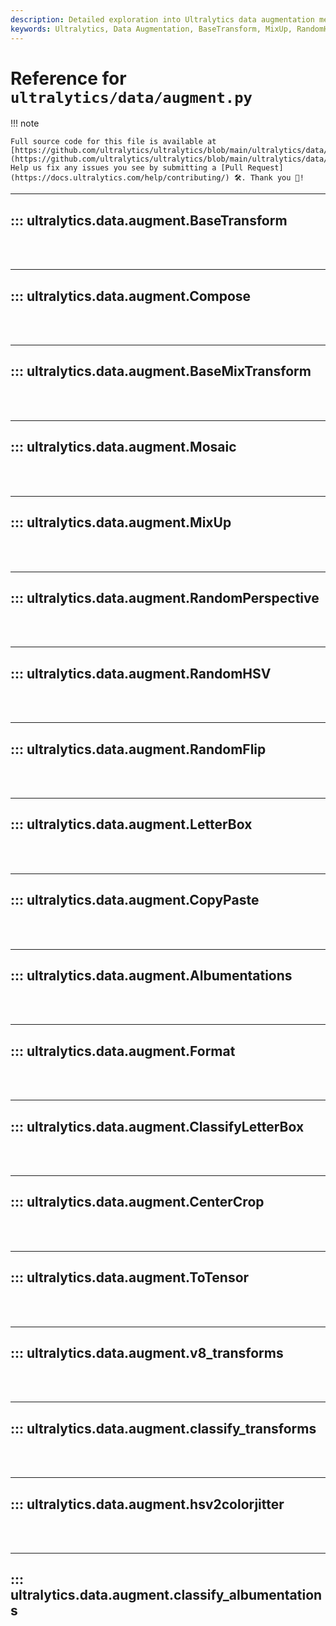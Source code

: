 ```yaml
---
description: Detailed exploration into Ultralytics data augmentation methods including BaseTransform, MixUp, LetterBox, ToTensor, and more for enhancing model performance.
keywords: Ultralytics, Data Augmentation, BaseTransform, MixUp, RandomHSV, LetterBox, Albumentations, classify_transforms, classify_albumentations
---
```


# Reference for `ultralytics/data/augment.py`

!!! note

    Full source code for this file is available at [https://github.com/ultralytics/ultralytics/blob/main/ultralytics/data/augment.py](https://github.com/ultralytics/ultralytics/blob/main/ultralytics/data/augment.py). Help us fix any issues you see by submitting a [Pull Request](https://docs.ultralytics.com/help/contributing/) 🛠️. Thank you 🙏!

---
## ::: ultralytics.data.augment.BaseTransform
<br><br>

---
## ::: ultralytics.data.augment.Compose
<br><br>

---
## ::: ultralytics.data.augment.BaseMixTransform
<br><br>

---
## ::: ultralytics.data.augment.Mosaic
<br><br>

---
## ::: ultralytics.data.augment.MixUp
<br><br>

---
## ::: ultralytics.data.augment.RandomPerspective
<br><br>

---
## ::: ultralytics.data.augment.RandomHSV
<br><br>

---
## ::: ultralytics.data.augment.RandomFlip
<br><br>

---
## ::: ultralytics.data.augment.LetterBox
<br><br>

---
## ::: ultralytics.data.augment.CopyPaste
<br><br>

---
## ::: ultralytics.data.augment.Albumentations
<br><br>

---
## ::: ultralytics.data.augment.Format
<br><br>

---
## ::: ultralytics.data.augment.ClassifyLetterBox
<br><br>

---
## ::: ultralytics.data.augment.CenterCrop
<br><br>

---
## ::: ultralytics.data.augment.ToTensor
<br><br>

---
## ::: ultralytics.data.augment.v8_transforms
<br><br>

---
## ::: ultralytics.data.augment.classify_transforms
<br><br>

---
## ::: ultralytics.data.augment.hsv2colorjitter
<br><br>

---
## ::: ultralytics.data.augment.classify_albumentations
<br><br>
